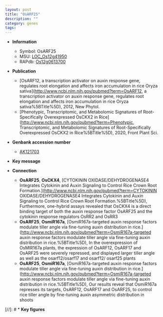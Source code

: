 ```yaml
---
layout: post
title: "OsARF25"
description: ""
category: genes
tags: 
---
```


* **Information**  
    + Symbol: OsARF25  
    + MSU: [LOC_Os12g41950](http://rice.uga.edu/cgi-bin/ORF_infopage.cgi?orf=LOC_Os12g41950)  
    + RAPdb: [Os12g0613700](http://rapdb.dna.affrc.go.jp/viewer/gbrowse_details/irgsp1?name=Os12g0613700)  

* **Publication**  
    + [OsARF12, a transcription activator on auxin response gene, regulates root elongation and affects iron accumulation in rice Oryza sativa](http://www.ncbi.nlm.nih.gov/pubmed?term=OsARF12, a transcription activator on auxin response gene, regulates root elongation and affects iron accumulation in rice Oryza sativa%5BTitle%5D), 2012, New Phytol.
    + [Phenotypic, Transcriptomic, and Metabolomic Signatures of Root-Specifically Overexpressed OsCKX2 in Rice](http://www.ncbi.nlm.nih.gov/pubmed?term=Phenotypic, Transcriptomic, and Metabolomic Signatures of Root-Specifically Overexpressed OsCKX2 in Rice%5BTitle%5D), 2020, Front Plant Sci.

* **Genbank accession number**  
    + [AK121703](http://www.ncbi.nlm.nih.gov/nuccore/AK121703)

* **Key message**  

* **Connection**  
    + __OsARF25__, __OsCKX4__, [CYTOKININ OXIDASE/DEHYDROGENASE4 Integrates Cytokinin and Auxin Signaling to Control Rice Crown Root Formation.](http://www.ncbi.nlm.nih.gov/pubmed?term=CYTOKININ OXIDASE/DEHYDROGENASE4 Integrates Cytokinin and Auxin Signaling to Control Rice Crown Root Formation.%5BTitle%5D), Furthermore, one-hybrid assays revealed that OsCKX4 is a direct binding target of both the auxin response factor OsARF25 and the cytokinin response regulators OsRR2 and OsRR3
    + __OsARF25__, __OsmiR167a__, [OsmiR167a-targeted auxin response factors modulate tiller angle via fine-tuning auxin distribution in rice.](http://www.ncbi.nlm.nih.gov/pubmed?term=OsmiR167a-targeted auxin response factors modulate tiller angle via fine-tuning auxin distribution in rice.%5BTitle%5D),  In the overexpression of OsMIR167a plants, the expression of OsARF12, OsARF17 and OsARF25 were severely repressed, and displayed larger tiller angle as well as the osarf12/osarf17 and osarf12/ osarf25 plants
    + __OsARF25__, __OsmiR167a__, [OsmiR167a-targeted auxin response factors modulate tiller angle via fine-tuning auxin distribution in rice.](http://www.ncbi.nlm.nih.gov/pubmed?term=OsmiR167a-targeted auxin response factors modulate tiller angle via fine-tuning auxin distribution in rice.%5BTitle%5D),  Our results reveal that OsmiR167a represses its targets, OsARF12, OsARF17 and OsARF25, to control rice tiller angle by fine-tuning auxin asymmetric distribution in shoots

[//]: # * **Key figures**  


